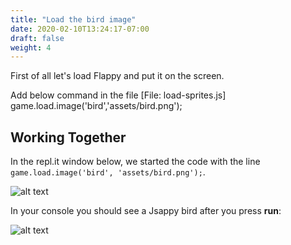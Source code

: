 ```yaml
---
title: "Load the bird image"
date: 2020-02-10T13:24:17-07:00
draft: false
weight: 4
---
```


First of all let's load Flappy and put it on the screen.

Add below command in the file [File: load-sprites.js]
       game.load.image('bird','assets/bird.png');


## Working Together

In the repl.it window below, we started the code with the line `game.load.image('bird', 'assets/bird.png');`.

![alt text](../../img/loadbird.png "image to add the bird in the file")

In your console you should see a Jsappy bird after you press **run**:

![alt text](../../img/loadbird_output.png "bird image in the output")



